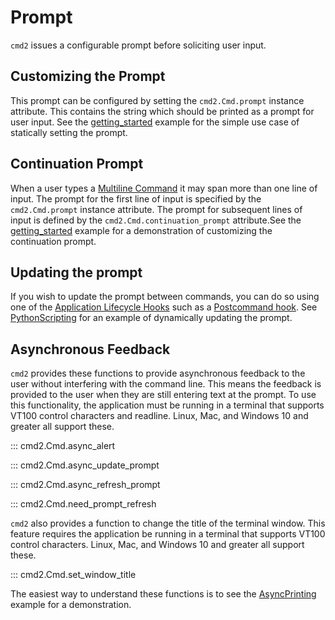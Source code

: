 # Prompt

`cmd2` issues a configurable prompt before soliciting user input.

## Customizing the Prompt

This prompt can be configured by setting the `cmd2.Cmd.prompt` instance attribute. This contains the
string which should be printed as a prompt for user input. See the
[getting_started](https://github.com/python-cmd2/cmd2/blob/main/examples/getting_started.py) example
for the simple use case of statically setting the prompt.

## Continuation Prompt

When a user types a [Multiline Command](./multiline_commands.md) it may span more than one line of
input. The prompt for the first line of input is specified by the `cmd2.Cmd.prompt` instance
attribute. The prompt for subsequent lines of input is defined by the `cmd2.Cmd.continuation_prompt`
attribute.See the
[getting_started](https://github.com/python-cmd2/cmd2/blob/main/examples/getting_started.py) example
for a demonstration of customizing the continuation prompt.

## Updating the prompt

If you wish to update the prompt between commands, you can do so using one of the
[Application Lifecycle Hooks](./hooks.md#application-lifecycle-hooks) such as a
[Postcommand hook](./hooks.md#postcommand-hooks). See
[PythonScripting](https://github.com/python-cmd2/cmd2/blob/main/examples/python_scripting.py) for an
example of dynamically updating the prompt.

## Asynchronous Feedback

`cmd2` provides these functions to provide asynchronous feedback to the user without interfering
with the command line. This means the feedback is provided to the user when they are still entering
text at the prompt. To use this functionality, the application must be running in a terminal that
supports VT100 control characters and readline. Linux, Mac, and Windows 10 and greater all support
these.

::: cmd2.Cmd.async_alert

::: cmd2.Cmd.async_update_prompt

::: cmd2.Cmd.async_refresh_prompt

::: cmd2.Cmd.need_prompt_refresh

`cmd2` also provides a function to change the title of the terminal window. This feature requires
the application be running in a terminal that supports VT100 control characters. Linux, Mac, and
Windows 10 and greater all support these.

::: cmd2.Cmd.set_window_title

The easiest way to understand these functions is to see the
[AsyncPrinting](https://github.com/python-cmd2/cmd2/blob/main/examples/async_printing.py) example
for a demonstration.
